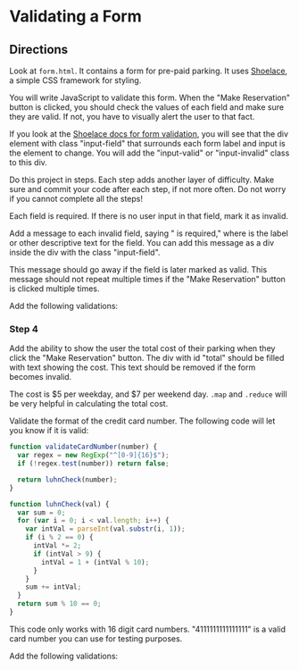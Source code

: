 # Validating a Form

## Directions

Look at `form.html`. It contains a form for pre-paid parking. It uses [Shoelace](https://shoelace.style/), a simple CSS framework for styling.

You will write JavaScript to validate this form. When the "Make Reservation" button is clicked, you should check the values of each field and make sure they are valid. If not, you have to visually alert the user to that fact.

If you look at the [Shoelace docs for form validation](https://shoelace.style/docs/forms.html#validation), you will see that the div element with class "input-field" that surrounds each form label and input is the element to change. You will add the "input-valid" or "input-invalid" class to this div.

Do this project in steps. Each step adds another layer of difficulty. Make sure and commit your code after each step, if not more often. Do not worry if you cannot complete all the steps!

<!-- ### Step 1 -->

Each field is required. If there is no user input in that field, mark it as invalid.

<!-- ### Step 2 -->

Add a message to each invalid field, saying "<field> is required," where <field> is the label or other descriptive text for the field. You can add this message as a div inside the div with the class "input-field".

This message should go away if the field is later marked as valid. This message should not repeat multiple times if the "Make Reservation" button is clicked multiple times.

<!-- ### Step 3 -->

Add the following validations:

<!-- * Car year must be a number. -->
<!-- * Car year must be after 1900. -->
<!-- * Car year cannot be in the future. -->
<!-- * Date parking must be in the future. -->
<!-- * Number of days must be a number. -->
<!-- * Number of days must be between 1 and 30. -->
<!-- * CVV must be a three-digit number. -->

### Step 4

Add the ability to show the user the total cost of their parking when they click the "Make Reservation" button. The div with id "total" should be filled with text showing the cost. This text should be removed if the form becomes invalid.

The cost is $5 per weekday, and $7 per weekend day. `.map` and `.reduce` will be very helpful in calculating the total cost.

<!-- ### Step 5 -->

Validate the format of the credit card number. The following code will let you know if it is valid:

```js
function validateCardNumber(number) {
  var regex = new RegExp("^[0-9]{16}$");
  if (!regex.test(number)) return false;

  return luhnCheck(number);
}

function luhnCheck(val) {
  var sum = 0;
  for (var i = 0; i < val.length; i++) {
    var intVal = parseInt(val.substr(i, 1));
    if (i % 2 == 0) {
      intVal *= 2;
      if (intVal > 9) {
        intVal = 1 + (intVal % 10);
      }
    }
    sum += intVal;
  }
  return sum % 10 == 0;
}
```

This code only works with 16 digit card numbers. "4111111111111111" is a valid card number you can use for testing purposes.

<!-- ### Step 6 -->

Add the following validations:

<!-- - Expiration date must be a valid month and year. -->
<!-- - Expiration date must not be in the past. -->
